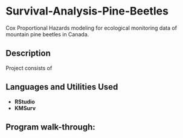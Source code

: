 # Survival-Analysis-Pine-Beetles
Cox Proportional Hazards modeling for ecological monitoring data of mountain pine beetles in Canada.

<h2>Description</h2>
Project consists of 

<h2>Languages and Utilities Used</h2>

- <b>RStudio</b> 
- <b>KMSurv</b>


<h2>Program walk-through:</h2>
